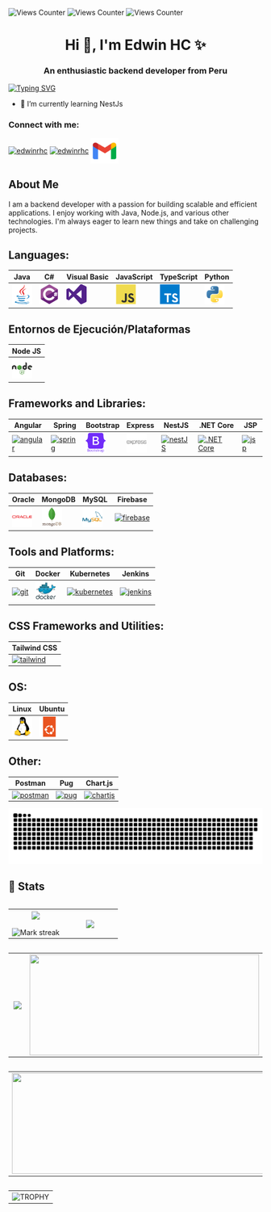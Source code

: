 ![Views Counter](https://views-counter.vercel.app/badge?pageId=edwinrhc&leftColor=000000&rightColor=0adb3f&type=total&label=TOTAL%20VIEWS&style=none)
![Views Counter](https://views-counter.vercel.app/badge?pageId=edwinrhc&leftColor=000000&rightColor=0adbd8&type=daily&label=TODAY%20VIEWS&style=none)
![Views Counter](https://views-counter.vercel.app/badge?pageId=edwinrhc&leftColor=000000&rightColor=781f25&type=unique&label=UNIQUE%20VIEWS&style=none)

<h1 align="center">Hi 👋, I'm Edwin HC ✨</h1>
<h3 align="center">An enthusiastic backend developer from Peru</h3>

[![Typing SVG](https://readme-typing-svg.herokuapp.com?font=Cambria&weight=700&size=30&pause=1000&color=00ADFD&width=600&height=60&lines=I'm+a+Backend+Developer;Passionate+About+Scalable+Applications;3%2B+Years+of+Industry+Experience;Experienced+with+Java%2C+Node.js%2C+NestJs;Building+Efficient+Systems)](https://git.io/typing-svg)




- 🌱 I’m currently learning NestJs

<h3 align="left">Connect with me:</h3>
<p align="left">
  <a href="https://twitter.com/edwinrhc" target="blank"><img align="center" src="https://raw.githubusercontent.com/rahuldkjain/github-profile-readme-generator/master/src/images/icons/Social/twitter.svg" alt="edwinrhc" height="30" width="40"/></a>
  <a href="https://linkedin.com/in/edwinrhc" target="blank"><img align="center" src="https://raw.githubusercontent.com/rahuldkjain/github-profile-readme-generator/master/src/images/icons/Social/linked-in-alt.svg" alt="edwinrhc" height="30" width="40"/></a>
 <a href="mailto:edwinrhc@gmail.com" target="_blank"><img align="center" src="assets/gmail.png" alt="mail" height="50" width="55" /></a>
  
</p>


## About Me
I am a backend developer with a passion for building scalable and efficient applications. I enjoy working with Java, Node.js, and various other technologies. I'm always eager to learn new things and take on challenging projects.

## Languages:
| Java | C# | Visual Basic | JavaScript | TypeScript | Python |
|------|----|--------------|------------|-------------|-------|
| <a href="https://www.java.com" target="_blank" rel="noreferrer"> <img src="https://raw.githubusercontent.com/devicons/devicon/master/icons/java/java-original.svg" alt="java" width="40" height="40"/> </a> | <a href="https://www.w3schools.com/cs/" target="_blank" rel="noreferrer"> <img src="https://raw.githubusercontent.com/devicons/devicon/master/icons/csharp/csharp-original.svg" alt="csharp" width="40" height="40"/> </a> | <img src="https://github.com/devicons/devicon/blob/master/icons/visualstudio/visualstudio-plain.svg" alt="visual basic" width="40" height="40"/> | <a href="https://developer.mozilla.org/en-US/docs/Web/JavaScript" target="_blank" rel="noreferrer"> <img src="https://raw.githubusercontent.com/devicons/devicon/master/icons/javascript/javascript-original.svg" alt="javascript" width="40" height="40"/> </a> | <a href="https://www.typescriptlang.org/" target="_blank" rel="noreferrer"> <img src="https://raw.githubusercontent.com/devicons/devicon/master/icons/typescript/typescript-original.svg" alt="typescript" width="40" height="40"/> </a> |  <a href="https://www.python.org/" target="_blank" rel="noreferrer"> <img src="https://raw.githubusercontent.com/devicons/devicon/master/icons/python/python-original.svg" alt="python" width="40" height="40"/> </a> |

## Entornos de Ejecución/Plataformas
|Node JS|
|--------|
|<a href="https://nodejs.org" target="_blank" rel="noreferrer"> <img src="https://raw.githubusercontent.com/devicons/devicon/master/icons/nodejs/nodejs-original-wordmark.svg" alt="nodejs" width="40" height="40"/> </a>|

## Frameworks and Libraries:
| Angular | Spring | Bootstrap | Express | NestJS |.NET Core | JSP |
|---------|--------|-----------|---------|--------|-----------|-----|
| <a href="https://angular.io" target="_blank" rel="noreferrer"> <img src="https://angular.io/assets/images/logos/angular/angular.svg" alt="angular" width="40" height="40"/> </a> | <a href="https://spring.io/" target="_blank" rel="noreferrer"> <img src="https://www.vectorlogo.zone/logos/springio/springio-icon.svg" alt="spring" width="40" height="40"/> </a> | <a href="https://getbootstrap.com" target="_blank" rel="noreferrer"> <img src="https://raw.githubusercontent.com/devicons/devicon/master/icons/bootstrap/bootstrap-plain-wordmark.svg" alt="bootstrap" width="40" height="40"/> </a> | <a href="https://expressjs.com" target="_blank" rel="noreferrer"> <img src="https://raw.githubusercontent.com/devicons/devicon/master/icons/express/express-original-wordmark.svg" alt="express" width="40" height="40"/> </a> | <a href="https://nestjs.com" target="_blank" rel="noreferrer"> <img src="https://docs.nestjs.com/assets/logo-small-gradient.svg" alt="nestJS" width="40" height="40"/> | <a href="https://dotnet.microsoft.com/" target="_blank" rel="noreferrer"> <img src="https://upload.wikimedia.org/wikipedia/commons/e/ee/.NET_Core_Logo.svg" alt=".NET Core" width="40" height="40"/> </a> | <a href="https://jsp.dev.java.net/" target="_blank" rel="noreferrer"> <img src="https://www.vectorlogo.zone/logos/javaee_glassfish/javaee_glassfish-ar21.svg" alt="jsp" width="40" height="40"/> </a> |

## Databases:
| Oracle | MongoDB | MySQL | Firebase |
|--------|---------|-------|----------|
| <a href="https://www.oracle.com/" target="_blank" rel="noreferrer"> <img src="https://raw.githubusercontent.com/devicons/devicon/master/icons/oracle/oracle-original.svg" alt="oracle" width="40" height="40"/> </a> | <a href="https://www.mongodb.com/" target="_blank" rel="noreferrer"> <img src="https://raw.githubusercontent.com/devicons/devicon/master/icons/mongodb/mongodb-original-wordmark.svg" alt="mongodb" width="40" height="40"/> </a> | <a href="https://www.mysql.com/" target="_blank" rel="noreferrer"> <img src="https://raw.githubusercontent.com/devicons/devicon/master/icons/mysql/mysql-original-wordmark.svg" alt="mysql" width="40" height="40"/> </a> | <a href="https://firebase.google.com/" target="_blank" rel="noreferrer"> <img src="https://www.vectorlogo.zone/logos/firebase/firebase-icon.svg" alt="firebase" width="40" height="40"/> </a> |

## Tools and Platforms:
| Git | Docker | Kubernetes | Jenkins | 
|-----|--------|------------|---------|
| <a href="https://git-scm.com/" target="_blank" rel="noreferrer"> <img src="https://www.vectorlogo.zone/logos/git-scm/git-scm-icon.svg" alt="git" width="40" height="40"/> </a> | <a href="https://www.docker.com/" target="_blank" rel="noreferrer"> <img src="https://raw.githubusercontent.com/devicons/devicon/master/icons/docker/docker-original-wordmark.svg" alt="docker" width="40" height="40"/> </a> | <a href="https://kubernetes.io" target="_blank" rel="noreferrer"> <img src="https://www.vectorlogo.zone/logos/kubernetes/kubernetes-icon.svg" alt="kubernetes" width="40" height="40"/> </a> | <a href="https://www.jenkins.io" target="_blank" rel="noreferrer"> <img src="https://www.vectorlogo.zone/logos/jenkins/jenkins-icon.svg" alt="jenkins" width="40" height="40"/> </a> |

## CSS Frameworks and Utilities:
| Tailwind CSS |
|--------------|
| <a href="https://tailwindcss.com/" target="_blank" rel="noreferrer"> <img src="https://www.vectorlogo.zone/logos/tailwindcss/tailwindcss-icon.svg" alt="tailwind" width="40" height="40"/> </a> |

## OS:
| Linux | Ubuntu |
|-------|--------|
| <a href="https://www.linux.org/" target="_blank" rel="noreferrer"> <img src="https://raw.githubusercontent.com/devicons/devicon/master/icons/linux/linux-original.svg" alt="linux" width="40" height="40"/> </a> | <a href="https://ubuntu.com/" target="_blank" rel="noreferrer"> <img src="https://raw.githubusercontent.com/devicons/devicon/master/icons/ubuntu/ubuntu-plain.svg" alt="ubuntu" width="40" height="40"/> </a> |

## Other:
| Postman | Pug | Chart.js |
|---------|-----|----------|
| <a href="https://postman.com" target="_blank" rel="noreferrer"> <img src="https://www.vectorlogo.zone/logos/getpostman/getpostman-icon.svg" alt="postman" width="40" height="40"/> </a> | <a href="https://pugjs.org" target="_blank" rel="noreferrer"> <img src="https://cdn.worldvectorlogo.com/logos/pug.svg" alt="pug" width="40" height="40"/> </a> | <a href="https://www.chartjs.org" target="_blank" rel="noreferrer"> <img src="https://www.chartjs.org/media/logo-title.svg" alt="chartjs" width="40" height="40"/> </a> |


 <p>
    <img width="1000" src="assets/github-snake.svg" alt="snake"/>
  </p>

## 💫 Stats
<!-- ![Top Langs](https://github-readme-stats.vercel.app/api/top-langs/?username=mnpsnuwan&&theme=algolia&hide=TeX&layout=compact)
<img src="https://github-readme-streak-stats.herokuapp.com/?user=mnpsnuwan&theme=algolia" alt="mnpsnuwan"  /> -->
<table align="left">
   <tr border="none">
      <td width="50%" align="center">
        <img  align="center"  src="https://github-readme-stats.vercel.app/api?username=edwinrhc&theme=algolia&show_icons=true&count_private=true" />
        <br></br>
        <img  title="🔥 Get streak stats for your profile at git.io/streak-stats" alt="Mark streak" src="https://github-readme-streak-stats.herokuapp.com/?user=edwinrhc&theme=algolia&hide_border=false" /> 
      </td>
      <td width="50%" align="center">
        <img  align="center"  src="https://github-readme-stats.vercel.app/api/top-langs/?username=edwinrhc&layout=donut-vertical&theme=algolia&hide_border=false&no-bg=true&no-frame=true&langs_count=10"/>
      </td>
   </tr>
   
</table>

<table align="left">
<tr border="none">
<td width="50%" align="center"> 
        <img align="center" src="http://github-profile-summary-cards.vercel.app/api/cards/repos-per-language?username=edwinrhc&theme=algolia" height="200em width=455em" />
      </td>
      <td width="50%" align="center">
  <img align="center" src="http://github-profile-summary-cards.vercel.app/api/cards/productive-time?username=edwinrhc&theme=algolia" height="200em" width="455em" />
  </td>
</tr>
</table>
      

<table align="left">
   <tr border="none">
      <td width="100%" align="center">
        <img align="center" src="http://github-profile-summary-cards.vercel.app/api/cards/profile-details?username=edwinrhc&theme=algolia" height="200em" width="822.5em" />
     </td>
   </tr>
</table>


<!--- trophy (start) -->
<table align="left">
   <tr border="none">
      <td width="100%" align="center">
         <img align="center" width=84% src="https://github-profile-trophy.vercel.app/?username=edwinrhc&theme=algolia&row=1&column=7&margin-h=15&margin-w=9&no-bg=false" alt="TROPHY" />
      </td>
   </tr>
</table>


<!---
## 
<center>
  <a href="https://github.com/edwinrhc">
    <img src="https://github-profile-trophy.vercel.app/?username=edwinrhc&title=Stars,Followers,Commits,Repositories,MultipleLang,PullRequest&theme=onedark" alt="GitHub Trophy" />
  </a>
</center>

## 
<div align="center">
  <img width="600" height="200" src="https://github-readme-stats.vercel.app/api?username=edwinrhc&show_icons=true&theme=dracula">
  <img width="400" height="200" src="https://github-readme-stats.vercel.app/api/top-langs/?username=edwinrhc&size_weight=0.0005&count_weight=0.3&layout=compact&theme=dracula">

  <p>
    <img src="https://github-readme-streak-stats.herokuapp.com/?user=edwinrhc&theme=dracula" alt="edwinrhc" />
  </p>

  <p>
    <img width="1000" src="assets/github-snake.svg" alt="snake"/>
  </p>
</div>
-->

<!--<p align="center">
  <img src="https://via.placeholder.com/1000x200?text=Welcome+to+my+GitHub+Profile!" alt="banner"/>
</p> -->



<!--[![Top Langs](https://github-readme-stats.vercel.app/api/top-langs/?username=edwinrhc)](https://github.com/anuraghazra/edwinrhc) 
